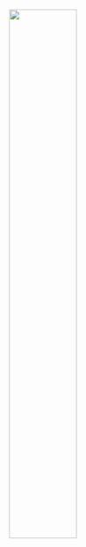 

<br/>
<p align="left">
    <img width="49.5%" src="http://github-readme-streak-stats.herokuapp.com?user=Rassska&theme=prussian&hide_border=true" />
</p>
<br>
